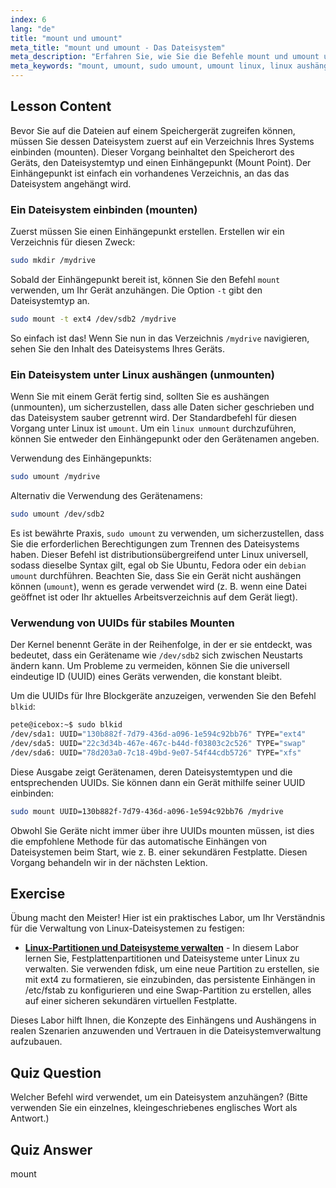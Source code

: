 ```yaml
---
index: 6
lang: "de"
title: "mount und umount"
meta_title: "mount und umount - Das Dateisystem"
meta_description: "Erfahren Sie, wie Sie die Befehle mount und umount unter Linux verwenden, um Dateisysteme anzuhängen und zu trennen. Diese Anleitung behandelt das Einhängen von Geräten, den sudo umount-Prozess für ein sicheres Linux-Aushängen und die Verwendung von UUIDs."
meta_keywords: "mount, umount, sudo umount, umount linux, linux aushängen, debian umount, dateisystem mounten, gerät aushängen, Linux UUID, mount point"
---
```


## Lesson Content

Bevor Sie auf die Dateien auf einem Speichergerät zugreifen können, müssen Sie dessen Dateisystem zuerst auf ein Verzeichnis Ihres Systems einbinden (mounten). Dieser Vorgang beinhaltet den Speicherort des Geräts, den Dateisystemtyp und einen Einhängepunkt (Mount Point). Der Einhängepunkt ist einfach ein vorhandenes Verzeichnis, an das das Dateisystem angehängt wird.

### Ein Dateisystem einbinden (mounten)

Zuerst müssen Sie einen Einhängepunkt erstellen. Erstellen wir ein Verzeichnis für diesen Zweck:

```bash
sudo mkdir /mydrive
```

Sobald der Einhängepunkt bereit ist, können Sie den Befehl `mount` verwenden, um Ihr Gerät anzuhängen. Die Option `-t` gibt den Dateisystemtyp an.

```bash
sudo mount -t ext4 /dev/sdb2 /mydrive
```

So einfach ist das! Wenn Sie nun in das Verzeichnis `/mydrive` navigieren, sehen Sie den Inhalt des Dateisystems Ihres Geräts.

### Ein Dateisystem unter Linux aushängen (unmounten)

Wenn Sie mit einem Gerät fertig sind, sollten Sie es aushängen (unmounten), um sicherzustellen, dass alle Daten sicher geschrieben und das Dateisystem sauber getrennt wird. Der Standardbefehl für diesen Vorgang unter Linux ist `umount`. Um ein `linux unmount` durchzuführen, können Sie entweder den Einhängepunkt oder den Gerätenamen angeben.

Verwendung des Einhängepunkts:

```bash
sudo umount /mydrive
```

Alternativ die Verwendung des Gerätenamens:

```bash
sudo umount /dev/sdb2
```

Es ist bewährte Praxis, `sudo umount` zu verwenden, um sicherzustellen, dass Sie die erforderlichen Berechtigungen zum Trennen des Dateisystems haben. Dieser Befehl ist distributionsübergreifend unter Linux universell, sodass dieselbe Syntax gilt, egal ob Sie Ubuntu, Fedora oder ein `debian umount` durchführen. Beachten Sie, dass Sie ein Gerät nicht aushängen können (`umount`), wenn es gerade verwendet wird (z. B. wenn eine Datei geöffnet ist oder Ihr aktuelles Arbeitsverzeichnis auf dem Gerät liegt).

### Verwendung von UUIDs für stabiles Mounten

Der Kernel benennt Geräte in der Reihenfolge, in der er sie entdeckt, was bedeutet, dass ein Gerätename wie `/dev/sdb2` sich zwischen Neustarts ändern kann. Um Probleme zu vermeiden, können Sie die universell eindeutige ID (UUID) eines Geräts verwenden, die konstant bleibt.

Um die UUIDs für Ihre Blockgeräte anzuzeigen, verwenden Sie den Befehl `blkid`:

```bash
pete@icebox:~$ sudo blkid
/dev/sda1: UUID="130b882f-7d79-436d-a096-1e594c92bb76" TYPE="ext4"
/dev/sda5: UUID="22c3d34b-467e-467c-b44d-f03803c2c526" TYPE="swap"
/dev/sda6: UUID="78d203a0-7c18-49bd-9e07-54f44cdb5726" TYPE="xfs"
```

Diese Ausgabe zeigt Gerätenamen, deren Dateisystemtypen und die entsprechenden UUIDs. Sie können dann ein Gerät mithilfe seiner UUID einbinden:

```bash
sudo mount UUID=130b882f-7d79-436d-a096-1e594c92bb76 /mydrive
```

Obwohl Sie Geräte nicht immer über ihre UUIDs mounten müssen, ist dies die empfohlene Methode für das automatische Einhängen von Dateisystemen beim Start, wie z. B. einer sekundären Festplatte. Diesen Vorgang behandeln wir in der nächsten Lektion.

## Exercise

Übung macht den Meister! Hier ist ein praktisches Labor, um Ihr Verständnis für die Verwaltung von Linux-Dateisystemen zu festigen:

- **[Linux-Partitionen und Dateisysteme verwalten](https://labex.io/de/labs/comptia-manage-linux-partitions-and-filesystems-590845)** - In diesem Labor lernen Sie, Festplattenpartitionen und Dateisysteme unter Linux zu verwalten. Sie verwenden fdisk, um eine neue Partition zu erstellen, sie mit ext4 zu formatieren, sie einzubinden, das persistente Einhängen in /etc/fstab zu konfigurieren und eine Swap-Partition zu erstellen, alles auf einer sicheren sekundären virtuellen Festplatte.

Dieses Labor hilft Ihnen, die Konzepte des Einhängens und Aushängens in realen Szenarien anzuwenden und Vertrauen in die Dateisystemverwaltung aufzubauen.

## Quiz Question

Welcher Befehl wird verwendet, um ein Dateisystem anzuhängen? (Bitte verwenden Sie ein einzelnes, kleingeschriebenes englisches Wort als Antwort.)

## Quiz Answer

mount
